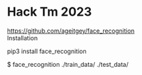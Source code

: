 # Hack Tm 2023 

https://github.com/ageitgey/face_recognition  
Installation

pip3 install face_recognition


$ face_recognition ./train_data/ ./test_data/
